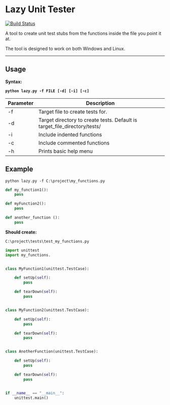 # Lazy Unit Tester
[![Build Status](https://travis-ci.org/connor-philip/lazy_unit_tester.svg?branch=master)](https://travis-ci.org/connor-philip/lazy_unit_tester)

A tool to create unit test stubs from the functions inside the file you point it at.

The tool is designed to work on both Windows and Linux.


 ---


## Usage
**Syntax:**

**`python lazy.py -f FILE [-d] [-i] [-c]`**

| Parameter | Description |
------------|--------------
| -f        | Target file to create tests for.  |
| -d        | Target directory to create tests. Default is target_file_directory/tests/ |
| -i        | Include indented functions        |
| -c        | Include commented functions       |
| -h        | Prints basic help menu            |



## Example

`python lazy.py -f C:\project\my_functions.py`
```python
def my_function1():
    pass

def myFunction2():
    pass

def another_function ():
    pass

```
**Should create:**

`C:\project\tests\test_my_functions.py`
```python
import unittest
import my_functions.


class MyFunction1(unittest.TestCase):

    def setUp(self):
        pass

    def tearDown(self):
        pass


class MyFunction2(unittest.TestCase):

    def setUp(self):
        pass

    def tearDown(self):
        pass


class AnotherFunction(unittest.TestCase):

    def setUp(self):
        pass

    def tearDown(self):
        pass


if __name__ == "__main__":
    unittest.main()

```